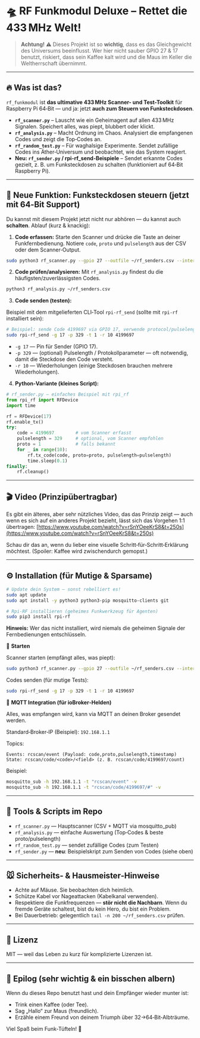 # 🛸 RF Funkmodul Deluxe – Rettet die 433 MHz Welt!

> **Achtung!** ⚠️
> Dieses Projekt ist so **wichtig**, dass es das Gleichgewicht des Universums beeinflusst.
> Wer hier nicht sauber GPIO 27 & 17 benutzt, riskiert, dass sein Kaffee kalt wird und die Maus im Keller die Weltherrschaft übernimmt.

---

## 🔥 Was ist das?

`rf_funkmodul` ist **das ultimative 433 MHz Scanner- und Test-Toolkit** für Raspberry Pi 64‑Bit — und ja: jetzt **auch zum Steuern von Funksteckdosen**.

* **`rf_scanner.py`** – Lauscht wie ein Geheimagent auf allen 433 MHz Signalen. Speichert alles, was piept, blubbert oder klickt.
* **`rf_analysis.py`** – Macht Ordnung im Chaos. Analysiert die empfangenen Codes und zeigt die Top‑Codes an.
* **`rf_random_test.py`** – Für waghalsige Experimente. Sendet zufällige Codes ins Äther‑Universum und beobachtet, wie das System reagiert.
* **Neu: `rf_sender.py` / rpi-rf_send-Beispiele** – Sendet erkannte Codes gezielt, z. B. um Funksteckdosen zu schalten (funktioniert auf 64‑Bit Raspberry Pi).

---

## 🔌 Neue Funktion: Funksteckdosen steuern (jetzt mit 64‑Bit Support)

Du kannst mit diesem Projekt jetzt nicht nur abhören — du kannst auch **schalten**. Ablauf (kurz & knackig):

1. **Code erfassen:** Starte den Scanner und drücke die Taste an deiner Funkfernbedienung. Notiere `code`, `proto` und `pulselength` aus der CSV oder dem Scanner‑Output.

```bash
sudo python3 rf_scanner.py --gpio 27 --outfile ~/rf_senders.csv --interval 60 --verbose
```

2. **Code prüfen/analysieren:** Mit `rf_analysis.py` findest du die häufigsten/zuverlässigsten Codes.

```bash
python3 rf_analysis.py ~/rf_senders.csv
```

3. **Code senden (testen):**

Beispiel mit dem mitgelieferten CLI‑Tool `rpi-rf_send` (sollte mit `rpi-rf` installiert sein):

```bash
# Beispiel: sende Code 4199697 via GPIO 17, verwende protocol/pulselength falls nötig
sudo rpi-rf_send -g 17 -p 329 -t 1 -r 10 4199697
```

* `-g 17` — Pin für Sender (GPIO 17).
* `-p 329` — (optional) Pulselength / Protokollparameter — oft notwendig, damit die Steckdose den Code versteht.
* `-r 10` — Wiederholungen (einige Steckdosen brauchen mehrere Wiederholungen).

4. **Python‑Variante (kleines Script):**

```python
# rf_sender.py — einfaches Beispiel mit rpi_rf
from rpi_rf import RFDevice
import time

rf = RFDevice(17)
rf.enable_tx()
try:
    code = 4199697        # vom Scanner erfasst
    pulselength = 329     # optional, vom Scanner empfohlen
    proto = 1             # falls bekannt
    for _ in range(10):
        rf.tx_code(code, proto=proto, pulselength=pulselength)
        time.sleep(0.1)
finally:
    rf.cleanup()
```

---

## 🎬 Video (Prinzipübertragbar)

Es gibt ein älteres, aber sehr nützliches Video, das das Prinzip zeigt — auch wenn es sich auf ein anderes Projekt bezieht, lässt sich das Vorgehen 1:1 übertragen:
[https://www.youtube.com/watch?v=rSnYOeeKrS8&t=250s](https://www.youtube.com/watch?v=rSnYOeeKrS8&t=250s)

Schau dir das an, wenn du lieber eine visuelle Schritt‑für‑Schritt‑Erklärung möchtest. (Spoiler: Kaffee wird zwischendurch gemopst.)

---

## ⚙️ Installation (für Mutige & Sparsame)

```bash
# Update dein System – sonst rebelliert es!
sudo apt update
sudo apt install -y python3 python3-pip mosquitto-clients git

# Rpi-RF installieren (geheimes Funkwerkzeug für Agenten)
sudo pip3 install rpi-rf
```

**Hinweis:** Wer das nicht installiert, wird niemals die geheimen Signale der Fernbedienungen entschlüsseln.

🚀 **Starten**

Scanner starten (empfängt alles, was piept):

```bash
sudo python3 rf_scanner.py --gpio 27 --outfile ~/rf_senders.csv --interval 300 --verbose
```

Codes senden (für mutige Tests):

```bash
sudo rpi-rf_send -g 17 -p 329 -t 1 -r 10 4199697
```

📡 **MQTT Integration (für ioBroker‑Helden)**

Alles, was empfangen wird, kann via MQTT an deinen Broker gesendet werden.

Standard‑Broker‑IP (Beispiel): `192.168.1.1`

Topics:

```
Events: rcscan/event (Payload: code,proto,pulselength,timestamp)
State: rcscan/code/<code>/<field> (z. B. rcscan/code/4199697/count)
```

Beispiel:

```bash
mosquitto_sub -h 192.168.1.1 -t "rcscan/event" -v
mosquitto_sub -h 192.168.1.1 -t "rcscan/code/4199697/#" -v
```

---

## 🧰 Tools & Scripts im Repo

* `rf_scanner.py` — Hauptscanner (CSV + MQTT via mosquitto_pub)
* `rf_analysis.py` — einfache Auswertung (Top‑Codes & beste proto/pulselength)
* `rf_random_test.py` — sendet zufällige Codes (zum Testen)
* `rf_sender.py` — **neu**: Beispielskript zum Senden von Codes (siehe oben)

---

## 🐭 Sicherheits‑ & Hausmeister‑Hinweise

* Achte auf Mäuse. Sie beobachten dich heimlich.
* Schütze Kabel vor Nageattacken (Kabelkanal verwenden).
* Respektiere die Funkfrequenzen — **stör nicht die Nachbarn**. Wenn du fremde Geräte schaltest, bist du kein Hero, du bist ein Problem.
* Bei Dauerbetrieb: gelegentlich `tail -n 200 ~/rf_senders.csv` prüfen.

---

## 🧾 Lizenz

MIT — weil das Leben zu kurz für komplizierte Lizenzen ist.

---

## 🎩 Epilog (sehr wichtig & ein bisschen albern)

Wenn du dieses Repo benutzt hast und dein Empfänger wieder munter ist:

* Trink einen Kaffee (oder Tee).
* Sag „Hallo“ zur Maus (freundlich).
* Erzähle einem Freund von deinem Triumph über 32→64‑Bit‑Albträume.

Viel Spaß beim Funk‑Tüfteln! 🚀
